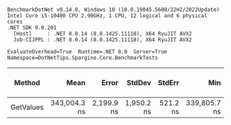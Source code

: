 ```

BenchmarkDotNet v0.14.0, Windows 10 (10.0.19045.5608/22H2/2022Update)
Intel Core i5-10400 CPU 2.90GHz, 1 CPU, 12 logical and 6 physical cores
.NET SDK 9.0.201
  [Host]     : .NET 8.0.14 (8.0.1425.11118), X64 RyuJIT AVX2
  Job-CIJPPL : .NET 8.0.14 (8.0.1425.11118), X64 RyuJIT AVX2

EvaluateOverhead=True  Runtime=.NET 8.0  Server=True  
Namespace=DotNetTips.Spargine.Core.BenchmarkTests  

```
| Method    | Mean         | Error      | StdDev     | StdErr   | Min          | Q1           | Median       | Q3           | Max          | Op/s    | CI99.9% Margin | Iterations | Kurtosis | MValue | Skewness | Rank | LogicalGroup | Baseline | Exceptions | Completed Work Items | Lock Contentions | Allocated |
|---------- |-------------:|-----------:|-----------:|---------:|-------------:|-------------:|-------------:|-------------:|-------------:|--------:|---------------:|-----------:|---------:|-------:|---------:|-----:|------------- |--------- |-----------:|---------------------:|-----------------:|----------:|
| GetValues | 343,004.3 ns | 2,199.9 ns | 1,950.2 ns | 521.2 ns | 339,805.7 ns | 341,754.4 ns | 343,386.4 ns | 344,199.6 ns | 347,206.5 ns | 2,915.4 |      -253.6 ns |      14.00 |    2.512 |  2.000 |   0.1631 |    1 | *            | No       |          - |                    - |                - |  72.56 KB |
